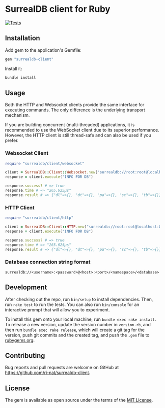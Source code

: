 # SurrealDB client for Ruby

[![Tests](https://github.com/ri-nat/surrealdb-client/actions/workflows/main.yml/badge.svg)](https://github.com/ri-nat/surrealdb-client/actions/workflows/main.yml)

## Installation

Add gem to the application's Gemfile:

```bash
gem "surrealdb-client"
```

Install it:

```bash
bundle install
```

## Usage

Both the HTTP and Websocket clients provide the same interface for executing commands. The only difference is the underlying transport mechanism.

If you are building concurrent (multi-threaded) applications, it is recommended to use the WebSocket client due to its superior performance. However, the HTTP client is still thread-safe and can also be used if you prefer.

### Websocket Client

```ruby
require "surrealdb/client/websocket"

client = SurrealDB::Client::Websocket.new("surrealdb://root:root@localhost:8000/test/test").tap(&:connect)
response = client.execute("INFO FOR DB")

response.success? # => true
response.time # => "265.625µs"
response.result # => {"dl"=>{}, "dt"=>{}, "pa"=>{}, "sc"=>{}, "tb"=>{}}
```

### HTTP Client

```ruby
require "surrealdb/client/http"

client = SurrealDB::Client::HTTP.new("surrealdb://root:root@localhost:8000/test/test").tap(&:connect)
response = client.execute("INFO FOR DB")

response.success? # => true
response.time # => "265.625µs"
response.result # => {"dl"=>{}, "dt"=>{}, "pa"=>{}, "sc"=>{}, "tb"=>{}}
```

### Database connection string format

```text
surrealdb://<username>:<password>@<host>:<port>/<namespace>/<database>
```

## Development

After checking out the repo, run `bin/setup` to install dependencies. Then, run `rake test` to run the tests. You can also run `bin/console` for an interactive prompt that will allow you to experiment.

To install this gem onto your local machine, run `bundle exec rake install`. To release a new version, update the version number in `version.rb`, and then run `bundle exec rake release`, which will create a git tag for the version, push git commits and the created tag, and push the `.gem` file to [rubygems.org](https://rubygems.org).

## Contributing

Bug reports and pull requests are welcome on GitHub at <https://github.com/ri-nat/surrealdb-client>.

## License

The gem is available as open source under the terms of the [MIT License](https://opensource.org/licenses/MIT).
